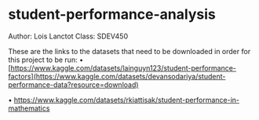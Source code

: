 # student-performance-analysis
Author: Lois Lanctot
Class: SDEV450

These are the links to the datasets that need to be downloaded in order for this project to be run: 
•	[https://www.kaggle.com/datasets/lainguyn123/student-performance-factors](https://www.kaggle.com/datasets/devansodariya/student-performance-data?resource=download) 

•	[https://www.kaggle.com/datasets/rkiattisak/student-performance-in-mathematics ](https://www.kaggle.com/datasets/rkiattisak/student-performance-in-mathematics) 
